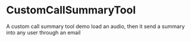 # CustomCallSummaryTool
A custom call summary tool demo load an audio, then it send a summary into any user through an email
